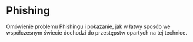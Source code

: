 # Phishing
Omówienie problemu Phishingu i pokazanie, jak w łatwy sposób we współczesnym świecie dochodzi do przestępstw opartych na tej technice. 
